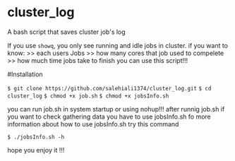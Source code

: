 # cluster_log
A bash script that saves cluster job's log

If you use `showq`, you only see running and idle jobs in cluster.
if you want to know:
	>> each users Jobs
	>> how many cores that job used to compelete
	>> how much time jobs take to finish
you can use this script!!!

#Installation

`$ git clone https://github.com/salehiali1374/cluster_log.git`
`$ cd cluster_log`
`$ chmod +x job.sh`
`$ chmod +x jobsInfo.sh`

you can run job.sh in system startup or using nohup!!!
after runnig job.sh if you want to check gathering data you have to use jobsInfo.sh
fo more information about how to use jobsInfo.sh try this command

`$ ./jobsInfo.sh -h`

hope you enjoy it !!!
